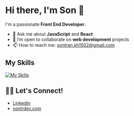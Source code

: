# Hi there, I'm Son 👋
I'm a passionate **Front End Developer**.
- 💬 Ask me about **JavaScript** and **React**
- 👯 I’m open to collaborate on **web development** projects
- 📫 How to reach me: [sontran.kh1502@gmail.com](mailto:sontran.kh1502@gmail.com)

## My Skills
[![My Skills](https://skillicons.dev/icons?i=react,js,html,css,sass,bootstrap,figma)](https://skillicons.dev)

## 🧑‍💻 Let's Connect!
- [LinkedIn](https://www.linkedin.com/in/sontr/)
- [sontrdev.com](https://sontrdev.com/)
